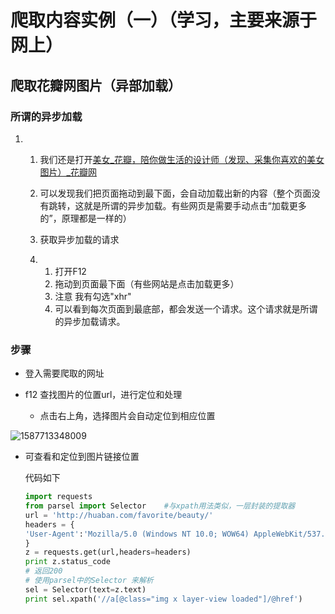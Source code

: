# 爬取内容实例（一）（学习，主要来源于网上）

## 爬取花瓣网图片（异部加载）

### 所谓的异步加载

1. 1. 我们还是打开[美女_花瓣，陪你做生活的设计师（发现、采集你喜欢的美女图片）_花瓣网](https://link.zhihu.com/?target=http%3A//huaban.com/favorite/beauty/)

   2. 可以发现我们把页面拖动到最下面，会自动加载出新的内容（整个页面没有跳转，这就是所谓的异步加载。有些网页是需要手动点击“加载更多的”，原理都是一样的）

   3. 获取异步加载的请求

   4. 1. 打开F12
      2. 拖动到页面最下面（有些网站是点击加载更多）
      3. 注意 我有勾选"xhr"
      4. 可以看到每次页面到最底部，都会发送一个请求。这个请求就是所谓的异步加载请求。

### 步骤

- 登入需要爬取的网址

- f12 查找图片的位置url，进行定位和处理
  - 点击右上角，选择图片会自动定位到相应位置

![1587713348009](C:\Users\viruser.v-desktop\AppData\Roaming\Typora\typora-user-images\1587713348009.png)

- 可查看和定位到图片链接位置

  代码如下

  ```python
  import requests
  from parsel import Selector    #与xpath用法类似，一层封装的提取器
  url = 'http://huaban.com/favorite/beauty/'
  headers = {
  'User-Agent':'Mozilla/5.0 (Windows NT 10.0; WOW64) AppleWebKit/537.36 (KHTML, like Gecko) Chrome/56.0.2924.87 Safari/537.36'
  }
  z = requests.get(url,headers=headers)
  print z.status_code
  # 返回200
  # 使用parsel中的Selector 来解析
  sel = Selector(text=z.text)
  print sel.xpath('//a[@class="img x layer-view loaded"]/@href')
  ```

  

